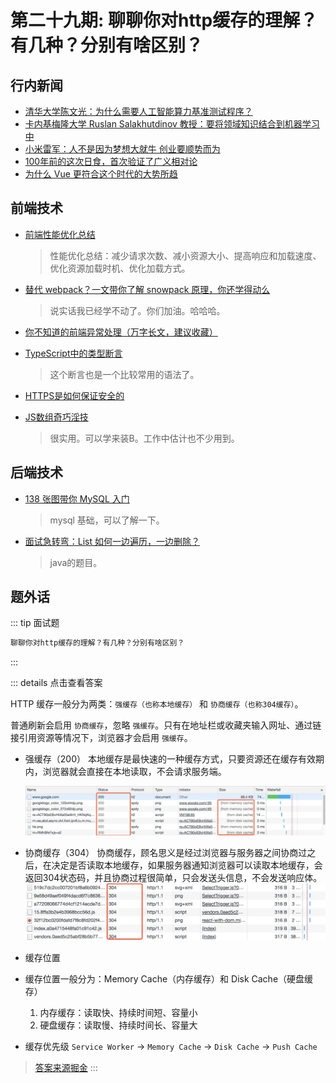 # 第二十九期: 聊聊你对http缓存的理解？有几种？分别有啥区别？

## 行内新闻

- [清华大学陈文光：为什么需要人工智能算力基准测试程序？](https://www.infoq.cn/article/D8FiGSXrOPFBt42gKOrk)
- [卡内基梅隆大学 Ruslan Salakhutdinov 教授：要将领域知识结合到机器学习中](https://www.infoq.cn/article/zH83X0zgBu4NeQAPPKwj)
- [小米雷军：人不是因为梦想大就牛 创业要顺势而为](https://tech.sina.com.cn/i/2020-06-19/doc-iircuyvi9434024.shtml)
- [100年前的这次日食，首次验证了广义相对论](https://tech.sina.com.cn/d/s/2020-06-21/doc-iircuyvi9640283.shtml)
- [为什么 Vue 更符合这个时代的大势所趋](https://xie.infoq.cn/article/251fcce4738fd632f10c4f0fc)

## 前端技术

- [前端性能优化总结](https://juejin.im/post/5ee6d90d518825434566d458)
    > 性能优化总结：减少请求次数、减小资源大小、提高响应和加载速度、优化资源加载时机、优化加载方式。

- [替代 webpack？一文带你了解 snowpack 原理，你还学得动么](https://segmentfault.com/a/1190000022985126)
    > 说实话我已经学不动了。你们加油。哈哈哈。

- [你不知道的前端异常处理（万字长文，建议收藏）](https://segmentfault.com/a/1190000022977773)

- [TypeScript中的类型断言](https://segmentfault.com/a/1190000022953966)
    > 这个断言也是一个比较常用的语法了。

- [HTTPS是如何保证安全的](https://segmentfault.com/a/1190000022950463)

- [JS数组奇巧淫技](https://juejin.im/post/5d71fff5f265da03e4678328)
    > 很实用。可以学来装B。工作中估计也不少用到。


## 后端技术

- [138 张图带你 MySQL 入门](https://juejin.im/post/5eef41b46fb9a0589567f4b8)
    > mysql 基础，可以了解一下。

- [面试急转弯：List 如何一边遍历，一边删除？](https://xie.infoq.cn/article/ce55c8a3c4d62ab565d839c9b)  
    > java的题目。

## 题外话

::: tip 面试题

```javascript
聊聊你对http缓存的理解？有几种？分别有啥区别？
```

:::


::: details 点击查看答案

HTTP 缓存一般分为两类：`强缓存（也称本地缓存）` 和 `协商缓存（也称304缓存）`。

普通刷新会启用 `协商缓存`，忽略 `强缓存`。只有在地址栏或收藏夹输入网址、通过链接引用资源等情况下，浏览器才会启用 `强缓存`。

- 强缓存（200）
    本地缓存是最快速的一种缓存方式，只要资源还在缓存有效期内，浏览器就会直接在本地读取，不会请求服务端。   

    ![200](./images/200.png)

- 协商缓存（304）
    协商缓存，顾名思义是经过浏览器与服务器之间协商过之后，在决定是否读取本地缓存，如果服务器通知浏览器可以读取本地缓存，会返回304状态码，并且协商过程很简单，只会发送头信息，不会发送响应体。   
    ![304](./images/304.png)

- 缓存位置
- 缓存位置一般分为：Memory Cache（内存缓存）和 Disk Cache（硬盘缓存）
    1. 内存缓存：读取快、持续时间短、容量小
    2. 硬盘缓存：读取慢、持续时间长、容量大

- 缓存优先级
    `Service Worker` -> `Memory Cache` -> `Disk Cache` -> `Push Cache`

> [答案来源掘金](https://juejin.im/post/5ee6d90d518825434566d458)
:::

